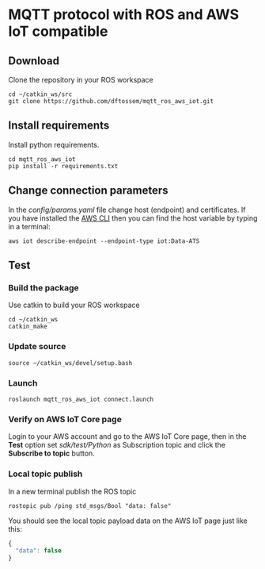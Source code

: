 # MQTT protocol with ROS and AWS IoT compatible

## Download

Clone the repository in your ROS workspace

    cd ~/catkin_ws/src
    git clone https://github.com/dftossem/mqtt_ros_aws_iot.git

## Install requirements

Install python requirements.

    cd mqtt_ros_aws_iot
    pip install -r requirements.txt

## Change connection parameters

In the *config/params.yaml* file change host (endpoint) and certificates. If you have installed the [AWS CLI](https://docs.aws.amazon.com/cli/latest/userguide/install-cliv2.html) then you can find the host variable by typing in a terminal:

    aws iot describe-endpoint --endpoint-type iot:Data-ATS

## Test

### Build the package

Use catkin to build your ROS workspace

    cd ~/catkin_ws
    catkin_make

### Update source

    source ~/catkin_ws/devel/setup.bash

### Launch

    roslaunch mqtt_ros_aws_iot connect.launch

### Verify on AWS IoT Core page

Login to your AWS account and go to the AWS IoT Core page, then in the **Test** option set *sdk/test/Python* as Subscription topic and click the **Subscribe to topic** button.

### Local topic publish

In a new terminal publish the ROS topic

    rostopic pub /ping std_msgs/Bool "data: false"

You should see the local topic payload data on the AWS IoT page just like this:

```javascript
{
  "data": false
}
```